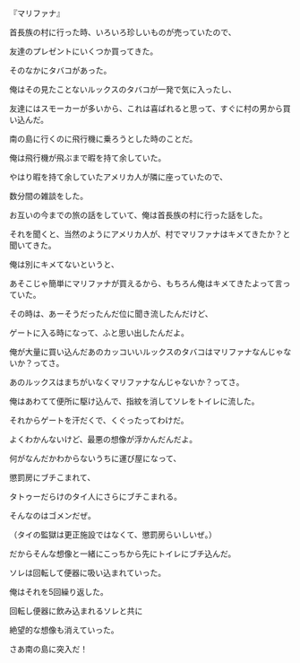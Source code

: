 『マリファナ』 

首長族の村に行った時、いろいろ珍しいものが売っていたので、 

友達のプレゼントにいくつか買ってきた。 

そのなかにタバコがあった。 

俺はその見たことないルックスのタバコが一発で気に入ったし、 

友達にはスモーカーが多いから、これは喜ばれると思って、すぐに村の男から買い込んだ。 

南の島に行くのに飛行機に乗ろうとした時のことだ。 

俺は飛行機が飛ぶまで暇を持て余していた。 

やはり暇を持て余していたアメリカ人が隣に座っていたので、 

数分間の雑談をした。 

お互いの今までの旅の話をしていて、俺は首長族の村に行った話をした。 

それを聞くと、当然のようにアメリカ人が、村でマリファナはキメてきたか？と聞いてきた。 

俺は別にキメてないというと、 

あそこじゃ簡単にマリファナが買えるから、もちろん俺はキメてきたよって言っていた。 

その時は、あーそうだったんだ位に聞き流したんだけど、 

ゲートに入る時になって、ふと思い出したんだよ。 

俺が大量に買い込んだあのカッコいいルックスのタバコはマリファナなんじゃないか？ってさ。 

あのルックスはまちがいなくマリファナなんじゃないか？ってさ。 

俺はあわてて便所に駆け込んで、指紋を消してソレをトイレに流した。 

それからゲートを汗だくで、くぐったってわけだ。 

よくわかんないけど、最悪の想像が浮かんだんだよ。 

何がなんだかわからないうちに運び屋になって、 

懲罰房にブチこまれて、 

タトゥーだらけのタイ人にさらにブチこまれる。 

そんなのはゴメンだぜ。 

（タイの監獄は更正施設ではなくて、懲罰房らいしいぜ。） 

だからそんな想像と一緒にこっちから先にトイレにブチ込んだ。 

ソレは回転して便器に吸い込まれていった。 

俺はそれを5回繰り返した。 

回転し便器に飲み込まれるソレと共に 

絶望的な想像も消えていった。 

さあ南の島に突入だ！
